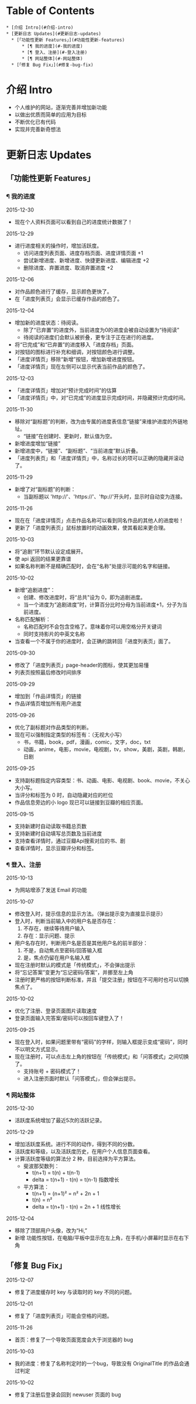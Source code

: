 Table of Contents
=================
    * [介绍 Intro](#介绍-intro)
    * [更新日志 Updates](#更新日志-updates)
      * [「功能性更新 Features」](#功能性更新-features)
          * [¶ 我的进度](#-我的进度)
          * [¶ 登入、注册](#-登入注册)
          * [¶ 网站整体](#-网站整体)
      * [「修复 Bug Fix」](#修复-bug-fix)

# 介绍 Intro
- 个人维护的网站，逐渐完善并增加新功能
- 以做出优质而简单的应用为目标
- 不断优化已有代码
- 实现并完善新奇想法

# 更新日志 Updates
## 「功能性更新 Features」
### ¶ 我的进度
2015-12-30
- 现在个人资料页面可以看到自己的进度统计数据了！

2015-12-29
- 进行进度相关的操作时，增加活跃度。
    - 访问进度列表页面、进度存档页面、进度详情页面 +1
    - 尝试新增进度、新增进度、快捷更新进度、编辑进度 +2
    - 删除进度、弃置进度、取消弃置进度 +2

2015-12-06
- 对作品颜色进行了缓存，显示颜色更快了。
- 在「进度列表页」会显示已缓存作品的颜色了。

2015-12-04
- 增加新的进度状态：待阅读。
    - 除了“已弃置”的进度外，当前进度为0的进度会被自动设置为“待阅读”
    - 待阅读的进度们会默认被折叠，更专注于正在进行的进度。
- 将“已完成”和“已弃置”的进度移入「进度存档」页面。
- 对按钮的图标进行补充和细调，对按钮颜色进行调整。
- 「进度详情页」移除“新增”按钮，增加新增进度按钮。
- 「进度详情页」现在左侧可以显示代表当前作品的颜色了。

2015-12-03
- 「进度详情页」增加对“预计完成时间”的估算
- 「进度详情页」中，对“已完成”的进度显示完成时间，并隐藏预计完成时间。

2015-11-30
- 移除对“副标题”的判断，改为由专属的进度表信息“链接”来维护进度的外链地址。
    - “链接”在创建时、更新时，默认值为空。
- 新增进度增加“链接”
- 新增进度中，“链接”、“副标题”、“当前进度”默认折叠。
- 「进度列表页」和「进度详情页」中，名称过长的项可以正确的隐藏并滚动了。

2015-11-29
- 新增了对“副标题”的判断：
    - 当副标题以 'http://'、'https://'、'ftp://'开头时，显示时自动变为连接。

2015-11-26
- 现在在「进度详情页」点击作品名称可以看到同名作品的其他人的进度啦！
- 更新了「进度列表页」鼠标放置时的动画效果，使其看起来更合理。

2015-10-03
- 将“追剧”环节默认设定成展开。
- 使 api 返回的结果更靠谱
- 如果名称判断不是精确匹配时，会在“名称”处提示可能的名字和链接。

2015-10-02
- 新增“追剧进度”：
    - 创建、修改进度时，将“总共"设为 0，即为追剧进度。
    - 当一个进度为“追剧进度”时，计算百分比时分母为当前进度+1，分子为当前进度。
- 名称匹配解析：
    - 名称匹配时不会包含空格了。意味着你可以用空格分开关键词
    - 同时支持影片的中英文名称
- 当查看一个不属于你的进度时，会正确的跳转回「进度列表页」面了。

2015-09-30
- 修改了「进度列表页」page-header的图标，使其更加易懂
- 列表页按照最后修改时间排序

2015-09-29
- 增加到「作品详情页」的链接
- 作品详情页增加所有用户进度

2015-09-26
- 优化了副标题对作品类型的判断。
- 现在可以强制指定类型的标签有：（无视大小写）
    - 书，书籍，book，pdf，漫画，comic，文字，doc，txt
    - 动画，anime，电影，movie，电视剧，tv，show，美剧，英剧，韩剧，日剧

2015-09-25
- 支持副标题指定内容类型：书、动画、电影、电视剧、book、movie，不关心大小写。
- 当评分和标签为 0 时，自动隐藏对应的栏位
- 作品信息旁边的小 logo 现已可以链接到豆瓣的相应页面。

2015-09-15
- 支持新建时自动读取书籍总页数
- 支持新建时自动填写总页数及当前进度
- 支持查看详情时，通过豆瓣Api搜索对应的书、剧
- 查看详情时，显示豆瓣评分和标签。

### ¶ 登入、注册
2015-10-13
- 为网站增添了发送 Email 的功能

2015-10-07
- 修改登入时，提示信息的显示方法。（弹出提示变为直接显示提示）
- 登入时，判断当前输入中的用户名是否存在：
    1. 不存在，继续等待用户输入
    2. 存在：显示问题、提示
- 用户名存在时，判断用户名是否是其他用户名的前半部分：
    1. 不是，自动焦点至密码/回答输入框
    2. 是，焦点仍留在用户名输入框
- 现在注册时默认的模式是「传统模式」，不会弹出提示
- 将“忘记答案”变更为“忘记密码/答案”，并挪至左上角
- 注册时更严格的按钮判断标准，并且「提交注册」按钮在不可用时也可以切换焦点了。

2015-10-02
- 优化了注册、登录页面图片读取速度
- 登录页面输入完答案/密码可以按回车键登入了！

2015-09-25
- 现在登入时，如果问题里带有“密码”的字样，则输入框提示变成“密码”，同时不以明文方式显示。
- 现在注册时，可以点击左上角的按钮在「传统模式」和「问答模式」之间切换了。
    - 支持账号 + 密码模式了！
    - 进入注册页面时默认「问答模式」，但会弹出提示。

### ¶ 网站整体
2015-12-30
- 活跃度系统增加了最近5次的活跃记录。

2015-12-29
- 增加活跃度系统。进行不同的动作，得到不同的分数。
- 活跃度和等级，以及活跃度历史，在用户个人信息页面查看。
- 计算活跃度等级的算法分 2 种，目前选择为平方算法。
    - 斐波那契数列：
        - t(n+1) = t(n) + t(n-1)
        - delta = t(n+1) - t(n) = t(n-1) 指数增长
    - 平方算法：
        - t(n+1) = (n+1)² = n² + 2n + 1
        - t(n) = n²
        - delta = t(n+1) - t(n) = 2n + 1 线性增长

2015-12-04
- 移除了顶部用户头像，改为“Hi,”
- 新增 功能性按钮，在电脑/平板中显示在左上角，在手机/小屏幕时显示在右下角

## 「修复 Bug Fix」
2015-12-07
- 修复了进度缓存时 key 与读取时的 key 不同的问题。

2015-12-01
- 修复了「进度列表页」可能会空格的问题。

2015-11-26
- 首页：修复了一个导致页面宽度会大于浏览器的 bug

2015-10-03
- 我的进度：修复了名称判定时的一个bug，导致没有 OriginalTitle 的作品会通过判定

2015-10-02
- 修复了注册后登录会回到 newuser 页面的 bug

